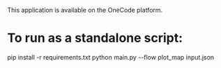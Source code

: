 
This application is available on the OneCode platform.
# To run as a standalone script:
pip install -r requirements.txt
python main.py --flow plot_map input.json

